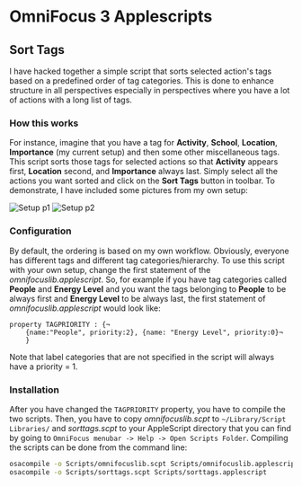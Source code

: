 # OmniFocus 3 Applescripts

## Sort Tags

I have hacked together a simple script that sorts selected action's tags based
on a predefined order of tag categories. This is done to enhance structure in
all perspectives especially in perspectives where you have a lot of actions
with a long list of tags.

### How this works

For instance, imagine that you have a tag for **Activity**, **School**,
**Location**, **Importance** (my current setup) and then some other
miscellaneous tags. This script sorts those tags for selected actions so that
**Activity** appears first, **Location** second, and **Importance** always
last. Simply select all the actions you want sorted and click on the **Sort
Tags** button in toolbar.  To demonstrate, I have included some pictures from
my own setup: 

![Setup p1](https://Rahlir.github.io/Assets/tags.png) 
![Setup p2](https://Rahlir.github.io/Assets/projects.png)

### Configuration

By default, the ordering is based on my own workflow. Obviously, everyone has
different tags and different tag categories/hierarchy. To use this script with
your own setup, change the first statement of the _omnifocuslib.applescript_.
So, for example if you have tag categories called **People** and **Energy
Level** and you want the tags belonging to **People** to be always first and
**Energy Level** to be always last, the first statement of
_omnifocuslib.applescript_ would look like:

```applescript
property TAGPRIORITY : {¬
    {name:"People", priority:2}, {name: "Energy Level", priority:0}¬
    }
```

Note that label categories that are not specified in the script will always
have a priority = 1.

### Installation

After you have changed the `TAGPRIORITY` property, you have to compile the two
scripts. Then, you have to copy _omnifocuslib.scpt_ to `~/Library/Script
Libraries/` and _sorttags.scpt_ to your AppleScript directory that you can find
by going to `OmniFocus menubar -> Help -> Open Scripts Folder`. Compiling the
scripts can be done from the command line:

```bash
osacompile -o Scripts/omnifocuslib.scpt Scripts/omnifocuslib.applescript
osacompile -o Scripts/sorttags.scpt Scripts/sorttags.applescript
```
